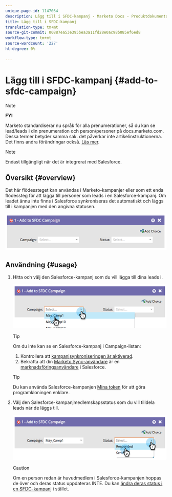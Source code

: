```yaml
---
unique-page-id: 1147034
description: Lägg till i SFDC-kampanj - Marketo Docs - Produktdokumentation
title: Lägg till i SFDC-kampanj
translation-type: tm+mt
source-git-commit: 00887ea53e395bea3a11fd28e0ac98b085ef6ed8
workflow-type: tm+mt
source-wordcount: '227'
ht-degree: 0%

---
```



# Lägg till i SFDC-kampanj {#add-to-sfdc-campaign}

>[!NOTE]
>
>**FYI**
>
>Marketo standardiserar nu språk för alla prenumerationer, så du kan se lead/leads i din prenumeration och person/personer på docs.marketo.com. Dessa termer betyder samma sak. det påverkar inte artikelinstruktionerna. Det finns andra förändringar också. [Läs mer](http://docs.marketo.com/display/DOCS/Updates+to+Marketo+Terminology).

>[!NOTE]
>
>Endast tillgängligt när det är integrerat med Salesforce.

## Översikt {#overview}

Det här flödessteget kan användas i Marketo-kampanjer eller som ett enda flödessteg för att lägga till personer som leads i en Salesforce-kampanj. Om leadet ännu inte finns i Salesforce synkroniseras det automatiskt och läggs till i kampanjen med den angivna statusen.

![](assets/image2014-9-22-15-3a43-3a36.png)

## Användning {#usage}

1. Hitta och välj den Salesforce-kampanj som du vill lägga till dina leads i.

   ![](assets/image2014-9-22-15-3a43-3a45.png)

   >[!TIP]
   >
   >Om du inte kan se en Salesforce-kampanj i Campaign-listan:
   >
   >    
   >    
   >    1. Kontrollera att [kampanjsynkroniseringen är aktiverad](../../../../product-docs/crm-sync/salesforce-sync/setup/optional-steps/enable-disable-campaign-sync.md).
   >    1. Bekräfta att din [Marketo Sync-användare](../../../../product-docs/crm-sync/salesforce-sync/setup/enterprise-unlimited-edition/step-2-of-3-create-a-salesforce-user-for-marketo-enterprise-unlimited.md) är en [marknadsföringsanvändare](../../../../product-docs/crm-sync/salesforce-sync/setup/optional-steps/enable-disable-campaign-sync/make-marketo-sync-user-a-marketing-user.md) i Salesforce.


   >[!TIP]
   >
   >Du kan använda Salesforce-kampanjen [Mina token](../../../../product-docs/core-marketo-concepts/programs/tokens/managing-my-tokens.md) för att göra programkloningen enklare.

1. Välj den Salesforce-kampanjmedlemskapsstatus som du vill tilldela leads när de läggs till.

   ![](assets/image2014-9-22-15-3a45-3a2.png)

   >[!CAUTION]
   >
   >Om en person redan är huvudmedlem i Salesforce-kampanjen hoppas de över och deras status uppdateras INTE. Du kan [ändra deras status i en SFDC-kampanj](change-status-in-sfdc-campaign.md) i stället.

